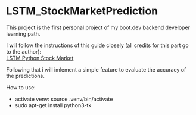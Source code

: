 # LSTM_StockMarketPrediction
This project is the first personal project of my boot.dev backend developer learning path.

I will follow the instructions of this guide closely (all credits for this part go to the author):  
[LSTM Python Stock Market](https://www.datacamp.com/tutorial/lstm-python-stock-market)

Following that i will imlement a simple feature to evaluate the accuracy of the predictions.

How to use:
- activate venv: source .venv/bin/activate
- sudo apt-get install python3-tk

